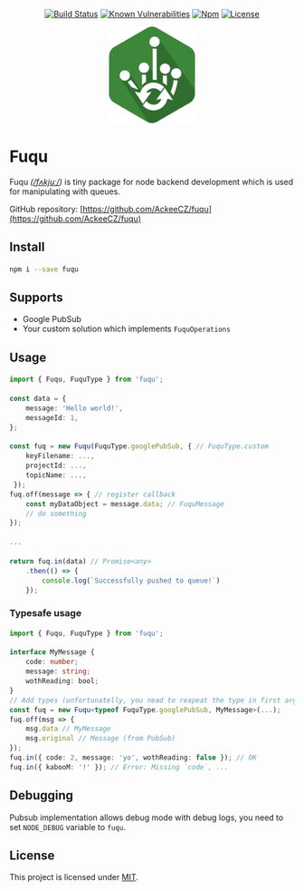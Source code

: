 <div align="center">


[![Build Status](https://travis-ci.org/AckeeCZ/fuqu.svg?branch=master)](https://travis-ci.org/AckeeCZ/fuqu)
[![Known Vulnerabilities](https://snyk.io/test/github/AckeeCZ/fuqu/badge.svg)](https://snyk.io/test/github/AckeeCZ/fuqu)
[![Npm](https://img.shields.io/npm/v/fuqu.svg?style=flat-square)](https://www.npmjs.com/package/fuqu)
[![License](https://img.shields.io/github/license/AckeeCZ/fuqu.svg?style=flat-square)](https://github.com/AckeeCZ/fuqu/blob/master/LICENSE)

<img src="./resources/logo.png" height="170"/>
</div>

# Fuqu

Fuqu _([/fʌkjuː/](https://en.wikipedia.org/wiki/Help:IPA/English))_ is tiny package for node backend development which is used for manipulating with queues.

GitHub repository: [https://github.com/AckeeCZ/fuqu](https://github.com/AckeeCZ/fuqu)

## Install

```bash
npm i --save fuqu
```

## Supports

- Google PubSub
- Your custom solution which implements `FuquOperations`

## Usage

```typescript
import { Fuqu, FuquType } from 'fuqu';

const data = {
    message: 'Hello world!',
    messageId: 1,
};

const fuq = new Fuqu(FuquType.googlePubSub, { // FuquType.custom 
    keyFilename: ...,
    projectId: ...,
    topicName: ...,
 });
fuq.off(message => { // register callback
    const myDataObject = message.data; // FuquMessage
    // do something
});

...

return fuq.in(data) // Promise<any>
    .then(() => {
        console.log(`Successfully pushed to queue!`)
    });
```

### Typesafe usage

```typescript
import { Fuqu, FuquType } from 'fuqu';

interface MyMessage {
    code: number;
    message: string;
    wothReading: bool;
}
// Add types (unfortunatelly, you nead to reapeat the type in first arg)
const fuq = new Fuqu<typeof FuquType.googlePubSub, MyMessage>(...);
fuq.off(msg => {
    msg.data // MyMessage
    msg.original // Message (from PubSub)
});
fuq.in({ code: 2, message: 'yo', wothReading: false }); // OK
fuq.in({ kabooM: '!' }); // Error: Missing `code`, ...

```

## Debugging
Pubsub implementation allows debug mode with debug logs, you need to set `NODE_DEBUG` variable to `fuqu`.

## License

This project is licensed under [MIT](./LICENSE).
